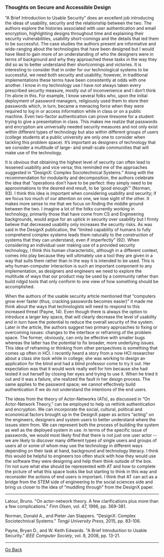 ### Thoughts on Secure and Accessible Design

“A Brief Introduction to Usable Security” does an excellent job introducing the ideas of usability, security and the relationship between the two. The authors explore the histories associated with user authentication and email encryption, highlighting designs throughout time and explaining their security vulnerabilities, usability short-comings and the details that led them to be successful. The case studies the authors present are informative and wide-ranging about the technologies that have been designed but I would have liked to gain more of an understanding of who the designers were in terms of background and why they approached these tasks in the way they did so as to better understand their shortcomings and victories. It is interesting to consider that in order for our technological systems to be successful, we need both security and usability; however, in traditional implementations these terms have been consistently at odds with one another. I know in my technology use I have not always taken every prescribed security measure, mostly out of inconvenience and I don’t think I’m alone in this. For example, I know several folks who, upon the initial deployment of password managers, religiously used them to store their passwords which, in turn, became a menacing force when they were required to log in or access information while in class or on a public machine. Even two-factor authentication can prove tiresome for a student trying to give a presentation in class. This makes me realize that passwords and encryption are universally needed security measures and not only exist within different types of technology but also within different groups of users (college students at a public university are only one to consider when tackling this problem space). It’s important as designers of technology that we consider a multitude of large- and small-scale communities that will make use of the technology.

It is obvious that obtaining the highest level of security can often lead to lessened usability and vice versa; this reminded me of the approaches suggested in “DesignX: Complex Sociotechnical Systems.” Along with the recommendation for modularity and decomposition, the authors celebrate the idea that “operations don’t have to be perfect: they simply need to be approximations to the desired end result, to be ‘good enough’” (Norman, 93). I think this idea is important when considering usability and security; if we focus too much of our attention on one, we lose sight of the other. It makes more sense to me that we focus on finding the middle ground between the two. I imagine a lot of the folks currently working in technology, primarily those that have come from CS and Engineering backgrounds, would argue for an uptick in security over usability but I firmly believe that decreased usability only increases the security risks. As was said in the DesignX publication, the “limited capability of humans to fully comprehend complex systems leads them naturally to the construction of systems that they can understand, even if imperfectly” (92). When considering an individual user making use of a provided security technology, I think this human characteristic, although in a different context, comes into play because they will ultimately use a tool they are given in a way that suits them rather than in the way it is intended to be used. This is why human-computer interaction is such an important component to any implementation, as designers and engineers we need to explore the multitude of ways that our product may be used by a community rather than build ridgid tools that only conform to one view of how something should be accomplished. 

When the authors of the usable security article mentioned that “computers grow ever faster (thus, cracking passwords becomes easier)” it made me think about the ways that technologists will need to respond to this increased threat (Payne, 14). Even though there is always the option to introduce a larger key space, that will clearly decrease the level of usability and in turn have the potential to reduce the overall security of the system. Later in the article, the authors suggest two primary approaches to fixing or overcoming issues: changes to the interface or reframing of the problem space. The former, obviously, can only be effective with smaller bugs whereas the latter has the potential to fix broader, more underlying issues. This idea of reframing or thinking from other perspectives is something that comes up often in HCI. I recently heard a story from a now HCI researcher about a class she took while in college; she was working to design an application for the blind and had a blind professor come to try it out. Her expectation was that it would work really well for him because she had tested it out herself by closing her eyes and trying to use it. When he tried it out and it was a failure, she realized the fault in her design process. The same applies to the password space; we cannot effectively build authentication if we do not understand the intentions of the end users.

The ideas from the theory of Actor-Networks (ATs), as discussed in “On Actor-Network Theory,” can be employed to help us rethink authentication and encryption. We can incorporate the social, cultural, political and economical factors brought up in the DesignX paper as actors “acting” on the engineers, designers and system users to better understand where the issues stem from. We can represent both the process of building the system as well as the deployed system in use. In terms of the specific issue of passwords, we would most likely find that there is not just one user actor -- we are likely to discover many different types of single users and groups of users all or some of whom may use the technology in different ways depending on their task at hand, background and technology literacy. I think this would be helpful to engineers too often stuck with how they would use the software they were designing and help them think outside of the box. I’m not sure what else should be represented with AT and how to complete the picture of what this space looks like but starting to think in this way and reconsider the actions of end users is important. I think that AT can act as a bridge from the STEM side of engineering to the social sciences side and bring us closer to the idea of “muddling through” from the DesignX paper.

---

Latour, Bruno. "On actor-network theory. A few clarifications plus more than a few complications." *Finn Olsen*, vol. 47, 1996, pp. 369-381.

Norman, Donald A., and Pieter Jan Stappers. "DesignX: Complex Sociotechnical Systems." *Tongji University Press*,  2015, pp. 83-106.

Payne, Bryan D., and W. Keith Edwards. "A Brief Introduction to Usable Security." *IEEE Computer Society*, vol. 8, 2008, pp. 13-21.

 

---
[Go Back](https://cosbeyr.github.io/Data-Dilemmas/)
